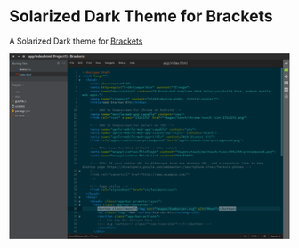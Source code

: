 # Solarized Dark Theme for Brackets
A Solarized Dark theme for [Brackets](http://brackets.io/)

![alt text][logo]

[logo]: screenshot.png "Solarized Dark"